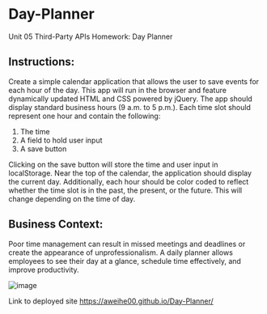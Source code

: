 # Day-Planner
Unit 05 Third-Party APIs Homework: Day Planner

## Instructions: 

Create a simple calendar application that allows the user to save events for each hour of the day. This app will run in the browser and feature dynamically updated HTML and CSS powered by jQuery.
The app should display standard business hours (9 a.m. to 5 p.m.). Each time slot should represent one hour and contain the following:
1. The time
2. A field to hold user input
3. A save button

Clicking on the save button will store the time and user input in localStorage.
Near the top of the calendar, the application should display the current day. Additionally, each hour should be color coded to reflect whether the time slot is in the past, the present, or the future. This will change depending on the time of day.

## Business Context:

Poor time management can result in missed meetings and deadlines or create the appearance of unprofessionalism. A daily planner allows employees to see their day at a glance, schedule time effectively, and improve productivity.

![image](https://user-images.githubusercontent.com/56567819/71122296-db40d100-21a5-11ea-95da-866f1bbe8ee2.png)

Link to deployed site https://aweihe00.github.io/Day-Planner/ 
